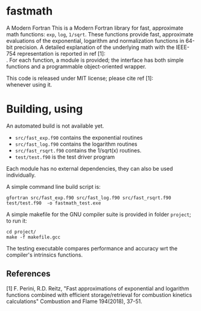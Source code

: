 # fastmath
A Modern Fortran 
This is a Modern Fortran library for fast, approximate math functions: `exp`, `log`, `1/sqrt`. 
These functions provide fast, approximate evaluations of the exponential, logarithm and normalization functions in 64-bit precision. 
A detailed explanation of the underlying math with the IEEE-754 representation is reported in ref [1]:<br>.
For each function, a module is provided; the interface has both simple functions and a programmable object-oriented wrapper. 

This code is released under MIT license; please cite ref [1]:<br> whenever using it.

Building, using
===============

An automated build is not available yet. 
- `src/fast_exp.f90`   contains the exponential routines
- `src/fast_log.f90`   contains the logarithm routines
- `src/fast_rsqrt.f90` contains the 1/sqrt(x) routines.
- `test/test.f90` is the test driver program 

Each module has no external dependencies, they can also be used individually.

A simple command line build script is: 

```
gfortran src/fast_exp.f90 src/fast_log.f90 src/fast_rsqrt.f90 test/test.f90  -o fastmath_test.exe
```

A simple makefile for the GNU compiler suite is provided in folder `project`; to run it: 

```
cd project/
make -f makefile.gcc
```

The testing executable compares performance and accuracy wrt the compiler's intrinsics functions. 
 
References
----------

[1] F. Perini, R.D. Reitz, "Fast approximations of exponential and logarithm functions combined with efficient storage/retrieval for combustion kinetics calculations" Combustion and Flame 194(2018), 37-51. 

